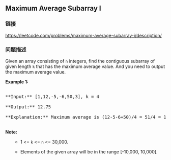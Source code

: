 ## Maximum Average Subarray I  
### 链接  
https://leetcode.com/problems/maximum-average-subarray-i/description/  
### 问题描述

Given an array consisting of `n` integers, find the contiguous subarray of given length `k` that has the maximum average value. And you need to output the maximum average value.


**Example 1:**<br />
<pre>
**Input:** [1,12,-5,-6,50,3], k = 4
**Output:** 12.75
**Explanation:** Maximum average is (12-5-6+50)/4 = 51/4 = 12.75
</pre>


**Note:**<br>
<ol>
- 1 <= `k` <= `n` <= 30,000.
- Elements of the given array will be in the range [-10,000, 10,000].
</ol>


